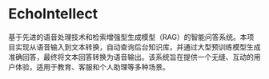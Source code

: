 # EchoIntellect
基于先进的语音处理技术和检索增强型生成模型（RAG）的智能问答系统。本项目实现从语音输入到文本转换，自动查询后台知识库，并通过大型预训练模型生成准确回答，最终将文本回答转换为语音输出。该系统旨在提供一个无缝、互动的用户体验，适用于教育、客服和个人助理等多种场景。

